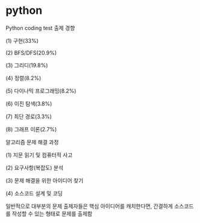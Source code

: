 # python
Python coding test 출제 경향

(1) 구현(33%)

(2) BFS/DFS(20.9%)

(3) 그리디(19.8%)

(4) 정렬(8.2%)

(5) 다이나믹 프로그래밍(8.2%)

(6) 이진 탐색(3.8%)

(7) 최단 경로(3.3%)

(8) 그래프 이론(2.7%)

알고리즘 문제 해결 과정

(1) 지문 읽기 및 컴퓨터적 사고

(2) 요구사항(복잡도) 분석

(3) 문제 해결을 위한 아이디어 찾기

(4) 소스코드 설계 및 코딩

일반적으로 대부분의 문제 출제자들은 핵심 아이디어를 캐치한다면, 간결하게 소스코드를 작성할 수 있는 형태로 문제를 출제함
